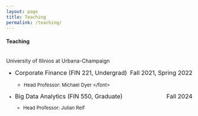 ```yaml
---
layout: page
title: Teaching
permalink: /teaching/
---
```

  
#### **Teaching** <br>
\
University of Illinios at Urbana-Champaign<br> 
  * <font size="3"> Corporate Finance (FIN 221, Undergrad) <span style="float:right;"> Fall 2021, Spring 2022 </span> </font>
    - <font size="2"> Head Professor: Michael Dyer \</font>


  * <font size="3"> Big Data Analytics (FIN 550, Graduate) <span style="float:right;"> Fall 2024 </span> </font>
    - <font size="2"> Head Professor: Julian Reif</font>
